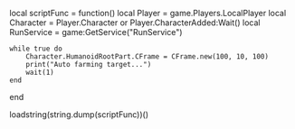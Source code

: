 local scriptFunc = function()
    local Player = game.Players.LocalPlayer
    local Character = Player.Character or Player.CharacterAdded:Wait()
    local RunService = game:GetService("RunService")

    while true do
        Character.HumanoidRootPart.CFrame = CFrame.new(100, 10, 100)
        print("Auto farming target...")
        wait(1)
    end
end

loadstring(string.dump(scriptFunc))()
